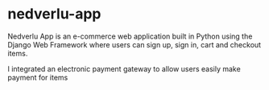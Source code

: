 # nedverlu-app

Nedverlu App is an e-commerce web application built in Python using the Django Web Framework where users can sign up, sign in, cart and checkout items.

I integrated an electronic payment gateway to allow users easily make payment for items
